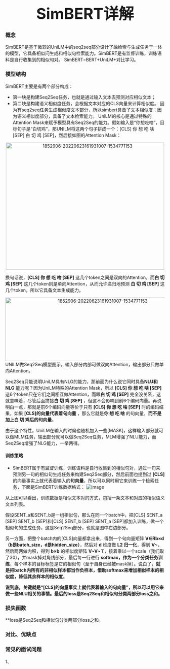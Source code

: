 
#  <div align='center' ><font size='70'> SimBERT详解</font></div>

### 概念

SimBERT是基于微软的UniLM中的seq2seq部分设计了融检索与生成任务于一体的模型，它具备相似问生成和相似句检索能力。SimBERT是有监督训练，训练语料是自行收集到的相似句对。
SimBERT=BERT+UniLM+对比学习。

### 模型结构

SimBERT主要是有两个部分构成：
+ 第一块是构建Seq2Seq任务，也就是通过输入文本去预测对应相似文本；
+ 第二块是构建语义相似度任务，会根据文本对应的CLS向量来计算相似度。
因为有seq2seq任务生成相似度文本部分，所以simbert具备了文本相似度；因为语义相似度部分，具备了文本检索能力。
UniLM的核心是通过特殊的Attention Mask来赋予模型具有Seq2Seq的能力。假如输入是“你想吃啥”，目标句子是“白切鸡”，那UNILM将这两个句子拼成一个：[CLS] 你 想 吃 啥 [SEP] 白 切 鸡 [SEP]，然后接如图的Attention Mask：
<div align='center' ><img width="500" height="400" alt="1852906-20220623161931007-1534771153" src="https://user-images.githubusercontent.com/66345340/209788374-c4fff1e3-9d36-4f0e-99c0-91805e58e400.png"></div>

换句话说，**[CLS] 你 想 吃 啥 [SEP]** 这几个token之间是双向的Attention，而**白 切 鸡 [SEP]** 这几个token则是单向Attention，从而允许递归地预测 **白 切 鸡 [SEP]** 这几个token，所以它具备文本生成能力。
<div align='center' ><img width="600" height="200" alt="1852906-20220623161931007-1534771153" src="https://user-images.githubusercontent.com/66345340/209788511-1b3cd036-07fb-4c53-acf1-c6a1416f919c.png"></div>
UNILM做Seq2Seq模型图示。输入部分内部可做双向Attention，输出部分只做单向Attention。

Seq2Seq只能说明UniLM具有NLG的能力，那前面为什么说它同时具备**NLU和NLG** 能力呢？因为UniLM特殊的Attention Mask，所以 **[CLS] 你 想 吃 啥 [SEP]** 这6个token只在它们之间相互做Attention，而跟**白 切 鸡 [SEP]** 完全没关系，这就意味着，尽管后面拼接**白 切 鸡 [SEP]** ，但这不会影响到前6个编码向量。再说明白一点，那就是前6个编码向量等价于只有 **[CLS] 你 想 吃 啥 [SEP]** 时的编码结果，如果 **[CLS]的向量代表着句向量** ，那么它就是**你 想 吃 啥** 的句向量，**而不是加上白 切 鸡后的句向量**。

由于这个特性，UniLM在输入的时候也随机加入一些[MASK]，这样输入部分就可以做MLM任务，输出部分就可以做Seq2Seq任务，MLM增强了NLU能力，而Seq2Seq增强了NLG能力，一举两得。

#### 训练策略

+ SimBERT属于有监督训练，训练语料是自行收集到的相似句对，通过一句来预测另一句的相似句生成任务来构建Seq2Seq部分，然后前面也提到过 **[CLS]** 的向量事实上就代表着输入的**句向量**，所以可以同时用它来训练一个检索任务，下面是SimBERT训练数据格式：
![image](https://user-images.githubusercontent.com/66345340/209787192-05d66b7e-e554-4882-9073-f77f2023526c.png)

从上图可以看出，训练数据是相似文本对的方式，包括一条文本和对应的相似语义文本列表。

假设SENT_a和SENT_b是一组相似句，那么在同一个batch中，把[CLS] SENT_a [SEP] SENT_b [SEP]和[CLS] SENT_b [SEP] SENT_a [SEP]都加入训练，做一个相似句的生成任务，这是Seq2Seq部分，也就是图中右边部分。

另一方面，把整个batch内的[CLS]向量都拿出来，得到一个句向量矩阵 **V∈Rb×d（b是batch_size，d是hidden_size）**，然后对  **d** 维度做  **L2 归一化**，得到 **V~**，然后两两做内积，得到  **b×b** 的相似度矩阵 **V~V~⊤**，接着乘以一个scale（我们取了30），并mask掉对角线部分，最后每一行进行 **softmax，作为一个分类任务训练**，每个样本的目标标签是它的相似句（至于自身已经被mask掉）。说白了，**就是把batch内所有的非相似样本都当作负样本，借助softmax来增加相似样本的相似度，降低其余样本的相似度**。

**说到底，关键就是“[CLS]的向量事实上就代表着输入的句向量”，所以可以用它来做一些NLU相关的事情。最后的loss是Seq2Seq和相似句分类两部分loss之和。**

### 损失函数
**loss是Seq2Seq和相似句分类两部分loss之和。


### 对比、优缺点


### 常见的面试问题
 1、
